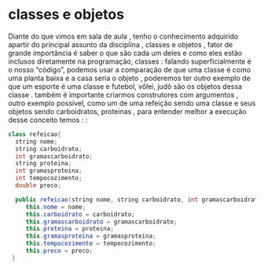# classes e objetos 

Diante do que vimos em sala de aula , tenho o conhecimento adquirido apartir do principal assunto da disciplina ,
classes e objetos , fator de grande importância é saber o que são cada um deles e como eles estão inclusos diretamente na programação, 
classes : falando superficialmente é o nosso  “código”, podemos usar a comparação de que uma classe é como uma planta baixa e a casa seria o objeto ,
poderemos ter outro exemplo de que um esporte é uma classe e futebol, vôlei, judô  são os objetos dessa classe .
também é importante criarmos construtores com argumentos , outro exemplo possivel, como um de uma refeição sendo uma classe e seus objetos sendo
carboidratos, proteinas , para entender melhor a execução desse conceito temos :  :

```java
class refeicao{
  string nome;
  string carboidrato;
  int gramascarboidrato;
  string proteina;
  int gramasproteina;
  int tempocozimento;
  double preco;

  public refeicao(string nome, string carboidrato, int gramascarboidrato, string proteina, int gramasproteina, int tempocozimento, double preco),
     this.nome = nome;
     this.carboidrato = carboidrato;
     this.gramascarboidrato = gramascarboidrato;
     this.proteina = proteina;
     this.gramasproteina = gramasproteina;
     this.tempocozimento = tempocozimento;
     this.preco = preco;
 }
